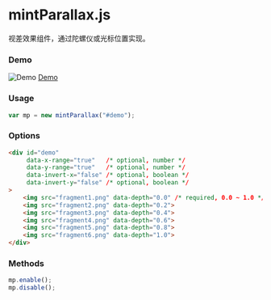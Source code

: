 # mintParallax.js
视差效果组件，通过陀螺仪或光标位置实现。

### Demo

![Demo](http://chart.apis.google.com/chart?cht=qr&chs=200x200&chl=http%3A//cople.github.io/mintParallax.js/&chld=H|0)
[Demo](http://cople.github.io/mintParallax.js/)

### Usage

```js
var mp = new mintParallax("#demo");
```

### Options

```html
<div id="demo"
     data-x-range="true"   /* optional, number */
     data-y-range="true"   /* optional, number */
     data-invert-x="false" /* optional, boolean */
     data-invert-y="false" /* optional, boolean */
>
    <img src="fragment1.png" data-depth="0.0" /* required, 0.0 ~ 1.0 */ >
    <img src="fragment2.png" data-depth="0.2">
    <img src="fragment3.png" data-depth="0.4">
    <img src="fragment4.png" data-depth="0.6">
    <img src="fragment5.png" data-depth="0.8">
    <img src="fragment6.png" data-depth="1.0">
</div>
```

### Methods

```js
mp.enable();
mp.disable();
```